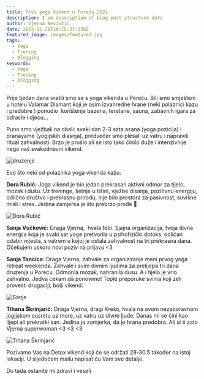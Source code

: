 ```yaml
---
title: Prvi yoga vikend u Poreču 2021
description: I am description of blog post structure data
author: Vjerna Nevistić
date: 2023-01-20T10:15:37.576Z
featured_image: images/featured.jpg
tags:
  - Yoga
  - Trening
  - Blogging
keywords:
  - Yoga
  - Trening
  - Blogging
---
```

Prije tjedan dana vratili smo se s yoga vikenda u Poreču. Bili smo smješteni u hotelu Valamar Diamant koji je osim izvanredne hrane (neki polaznici kazu i predobre ) ponudio  korištenje bazena, teretane, sauna, zabavnih igara za odrasle i djecu...  

Puno smo vježbali na obali: svaki dan 2-3 sata asana (yoga pozicija) i pranayame (yogijskih diasnja), predvečer smo plesali uz vatru i napravili ritual zahvalnosti. Brzo je prošlo ali se isto tako činilo duže i intenzivnije nego naš svakodnevni vikend.

![druzenje](/images/druzenje.png "druzenje")

Evo što neki od polaznika yoga vikenda kažu:

**Dora Rubić:**
Joga vikend je bio jedan prekrasan aktivni odmor za tijelo, mozak i dušu. Uz treninge, šetnje u tišini, vježbe disanja, pozitivnu energiju, odlično društvo i prekrasnu prirodu, nije bilo prostora za pasivnost, suvišne misli i stres. Jedina zamjerka je što prebrzo prođe 🙂

![Dora Rubić](/images/img_20210414_104622_895.jpg "Dora Rubić")

**Sanja Vučković:**
Draga Vjerna,  hvala tebi. Sjajna organizacija, tvoja divna energija koja je svaki sat yoge pretvorila u psihofizički dotoks  odličan odabir mjesta, s vatrom u kojoj je ostala zahvalnost na tri prekrasna dana. Očekujem uskoro novi poziv na prijavu <3

**Sanja Tancica:**
Draga Vjerna, zahvale za organiziranje meni prvog yoga retreat weekenda. Zahvale i svim divnim ljudima za prelijepa tri dana druzenja u Porecu. Odmorila mozak, nahranila dusu. A i tijelo je vrlo zahvalno. Jedva cekam da ponovimo! Tople preporuke svima koji zeli provesti drugaciji, bolji vikend.



![Sanje](/images/img_20210414_132408_098.jpg "Sanje")

**Tihana Škrinjarić:**
Draga Vjerna, dragi Krešo, hvala na ovom nezaboravnom jogijskom susretu uz more, uz vatru uz divne ljude. Danas mi se čini kao lijepi ali prekratki san. Jedina je zamjerka, da je hrana predobra. Ali si ti zato Vjerna superwoman <3 <3 <3

![Tihana Škrinjarić](/images/img_20210414_131944_533.jpg "Tihana Škrinjarić")



Pozivamo Vas na Detox vikend koji će se održati 28-30.5 također na istoj lokaciji.
U sljedećem mailu napisat ću Vam sve detalje.

Do tada ostanite mi zdravi i veseli